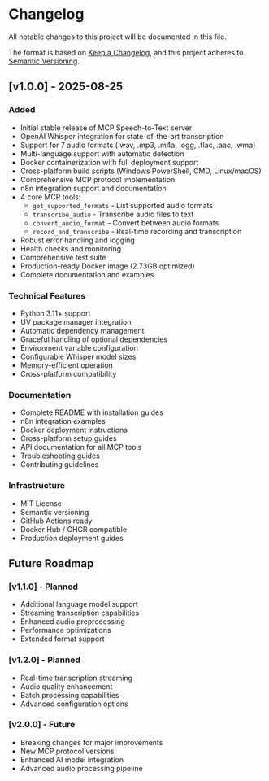 # Changelog

All notable changes to this project will be documented in this file.

The format is based on [Keep a Changelog](https://keepachangelog.com/en/1.0.0/),
and this project adheres to [Semantic Versioning](https://semver.org/spec/v2.0.0.html).

## [v1.0.0] - 2025-08-25

### Added
- Initial stable release of MCP Speech-to-Text server
- OpenAI Whisper integration for state-of-the-art transcription
- Support for 7 audio formats (.wav, .mp3, .m4a, .ogg, .flac, .aac, .wma)
- Multi-language support with automatic detection
- Docker containerization with full deployment support
- Cross-platform build scripts (Windows PowerShell, CMD, Linux/macOS)
- Comprehensive MCP protocol implementation
- n8n integration support and documentation
- 4 core MCP tools:
  - `get_supported_formats` - List supported audio formats
  - `transcribe_audio` - Transcribe audio files to text
  - `convert_audio_format` - Convert between audio formats
  - `record_and_transcribe` - Real-time recording and transcription
- Robust error handling and logging
- Health checks and monitoring
- Comprehensive test suite
- Production-ready Docker image (2.73GB optimized)
- Complete documentation and examples

### Technical Features
- Python 3.11+ support
- UV package manager integration
- Automatic dependency management
- Graceful handling of optional dependencies
- Environment variable configuration
- Configurable Whisper model sizes
- Memory-efficient operation
- Cross-platform compatibility

### Documentation
- Complete README with installation guides
- n8n integration examples
- Docker deployment instructions
- Cross-platform setup guides
- API documentation for all MCP tools
- Troubleshooting guides
- Contributing guidelines

### Infrastructure
- MIT License
- Semantic versioning
- GitHub Actions ready
- Docker Hub / GHCR compatible
- Production deployment guides

## Future Roadmap

### [v1.1.0] - Planned
- Additional language model support
- Streaming transcription capabilities
- Enhanced audio preprocessing
- Performance optimizations
- Extended format support

### [v1.2.0] - Planned
- Real-time transcription streaming
- Audio quality enhancement
- Batch processing capabilities
- Advanced configuration options

### [v2.0.0] - Future
- Breaking changes for major improvements
- New MCP protocol versions
- Enhanced AI model integration
- Advanced audio processing pipeline
